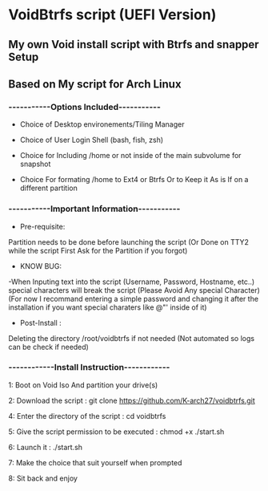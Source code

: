 # VoidBtrfs script (UEFI Version)
## My own Void install script with Btrfs and snapper Setup
## Based on My script for Arch Linux

### -----------Options Included-----------


- Choice of Desktop environements/Tiling Manager

- Choice of User Login Shell (bash, fish, zsh)

- Choice for Including /home or not inside of the main subvolume for snapshot

- Choice For formating /home to Ext4 or Btrfs Or to Keep it As is If on a different partition

### -----------Important Information-----------

- Pre-requisite:

Partition needs to be done before launching the script 
(Or Done on TTY2 while the script First Ask for the Partition if you forgot)



- KNOW BUG:

-When Inputing text into the script (Username, Password, Hostname, etc..) special characters will break the script
(Please Avoid Any special Character)
(For now I recommand entering a simple password and changing it after the installation if you want special charaters like @"' inside of it) 




- Post-Install : 

Deleting the directory /root/voidbtrfs if not needed
(Not automated so logs can be check if needed)


### ------------Install Instruction------------

1: Boot on Void Iso And partition your drive(s)


2: Download the script : git clone https://github.com/K-arch27/voidbtrfs.git


4: Enter the directory of the script : cd voidbtrfs


5: Give the script permission to be executed : chmod +x ./start.sh


6: Launch it : ./start.sh


7: Make the choice that suit yourself when prompted


8: Sit back and enjoy
